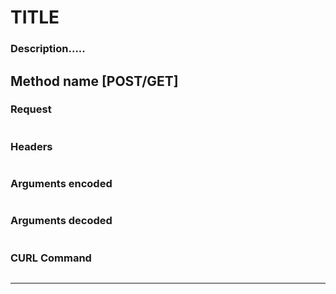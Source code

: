 # TITLE
### Description.....

## Method name [POST/GET]
### Request
```
```
### Headers
```
```
### Arguments encoded
```
```
### Arguments decoded
```
```
### CURL Command
```
```
___